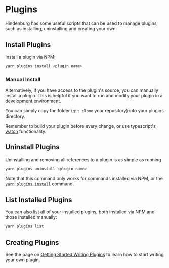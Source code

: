 # Plugins
Hindenburg has some useful scripts that can be used to manage plugins, such as
installing, uninstalling and creating your own.

## Install Plugins
Install a plugin via NPM:
```sh
yarn plugins install <plugin name>
```

### Manual Install
Alternatively, if you have access to the plugin's source, you can manually install
a plugin. This is helpful if you want to run and modify your plugin in a development
environment.

You can simply copy the folder (`git clone` your repository) into your plugins
directory.

Remember to build your plugin before every change, or use typescript's [watch](https://www.typescriptlang.org/docs/handbook/configuring-watch.html)
functionality.

## Uninstall Plugins
Uninstalling and removing all references to a plugin is as simple as running
```sh
yarn plugins uninstall <plugin name>
```

Note that this command only works for commands installed via NPM, or the [`yarn
plugins install`](#install-plugins) command.

## List Installed Plugins
You can also list all of your installed plugins, both installed via NPM and those
installed manually:
```sh
yarn plugins list
```

## Creating Plugins
See the page on [Getting Started Writing Plugins](https://skeldjs.github.io/Hindenburg/pages/Writing%20Plugins/Getting%20Started.html)
to learn how to start writing your own plugin.